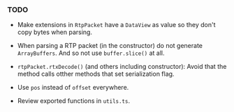### TODO

- Make extensions in `RtpPacket` have a `DataView` as value so they don't copy bytes when parsing.

- When parsing a RTP packet (in the constructor) do not generate `ArrayBuffers`. And so not use `buffer.slice()` at all.

- `rtpPacket.rtxDecode()` (and others including constructor): Avoid that the method calls otther methods that set serialization flag.

- Use `pos` instead of `offset` everywhere.

- Review exported functions in `utils.ts`.
